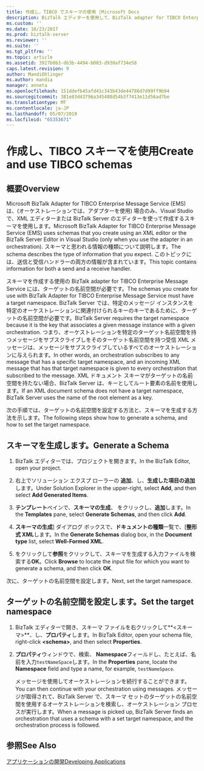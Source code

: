 ```yaml
---
title: 作成し、TIBCO でスキーマの使用 |Microsoft Docs
description: BizTalk エディターを使用して、BizTalk adapter for TIBCO Enterprise Message Service、スキーマを作成して、スキーマの BizTalk Server のターゲットの名前空間を設定
ms.custom: ''
ms.date: 10/23/2017
ms.prod: biztalk-server
ms.reviewer: ''
ms.suite: ''
ms.tgt_pltfrm: ''
ms.topic: article
ms.assetid: 3927b0b3-db3b-4494-b003-d930af734e58
caps.latest.revision: 9
author: MandiOhlinger
ms.author: mandia
manager: anneta
ms.openlocfilehash: 151ddefb45afd41c343b43de44786d7d99ff9b94
ms.sourcegitcommit: 381e83d43796a345488d54b3f7413e11d56ad7be
ms.translationtype: MT
ms.contentlocale: ja-JP
ms.lasthandoff: 05/07/2019
ms.locfileid: "65353671"
---
```

# <a name="create-and-use-tibco-schemas"></a><span data-ttu-id="8fa95-103">作成し、TIBCO スキーマを使用</span><span class="sxs-lookup"><span data-stu-id="8fa95-103">Create and use TIBCO schemas</span></span>

## <a name="overview"></a><span data-ttu-id="8fa95-104">概要</span><span class="sxs-lookup"><span data-stu-id="8fa95-104">Overview</span></span>
<span data-ttu-id="8fa95-105">Microsoft BizTalk Adapter for TIBCO Enterprise Message Service (EMS) は、(オーケストレーションでは、アダプターを使用) 場合のみ、Visual Studio で、XML エディターまたは BizTalk Server のエディターを使って作成するスキーマを使用します。</span><span class="sxs-lookup"><span data-stu-id="8fa95-105">Microsoft BizTalk Adapter for TIBCO Enterprise Message Service (EMS) uses schemas that you create using an XML editor or the BizTalk Server Editor in Visual Studio (only when you use the adapter in an orchestration).</span></span> <span data-ttu-id="8fa95-106">スキーマと思われる情報の種類について説明します。</span><span class="sxs-lookup"><span data-stu-id="8fa95-106">The schema describes the type of information that you expect.</span></span> <span data-ttu-id="8fa95-107">このトピックには、送信と受信ハンドラーの両方の情報が含まれています。</span><span class="sxs-lookup"><span data-stu-id="8fa95-107">This topic contains information for both a send and a receive handler.</span></span>  
  
<span data-ttu-id="8fa95-108">スキーマを作成する使用の BizTalk adapter for TIBCO Enterprise Message Service には、ターゲットの名前空間が必要です。</span><span class="sxs-lookup"><span data-stu-id="8fa95-108">The schemas you create for use with BizTalk Adapter for TIBCO Enterprise Message Service must have a target namespace.</span></span> <span data-ttu-id="8fa95-109">BizTalk Server では、特定のメッセージ インスタンスを特定のオーケストレーションに関連付けられるキーのキーであるために、ターゲットの名前空間が必要です。</span><span class="sxs-lookup"><span data-stu-id="8fa95-109">BizTalk Server requires the target namespace because it is the key that associates a given message instance with a given orchestration.</span></span> <span data-ttu-id="8fa95-110">つまり、オーケストレーションを特定のターゲット名前空間を持つメッセージをサブスクライブしをそのターゲット名前空間を持つ受信 XML メッセージは、メッセージをサブスクライブしているすべてのオーケストレーションに与えられます。</span><span class="sxs-lookup"><span data-stu-id="8fa95-110">In other words, an orchestration subscribes to any message that has a specific target namespace, and an incoming XML message that has that target namespace is given to every orchestration that subscribed to the message.</span></span> <span data-ttu-id="8fa95-111">XML ドキュメント スキーマがターゲットの名前空間を持たない場合、BizTalk Server は、キーとしてルート要素の名前を使用します。</span><span class="sxs-lookup"><span data-stu-id="8fa95-111">If an XML document schema does not have a target namespace, BizTalk Server uses the name of the root element as a key.</span></span>  

<span data-ttu-id="8fa95-112">次の手順では、ターゲットの名前空間を設定する方法と、スキーマを生成する方法を示します。</span><span class="sxs-lookup"><span data-stu-id="8fa95-112">The following steps show how to generate a schema, and how to set the target namespace.</span></span>  
  
## <a name="generate-a-schema"></a><span data-ttu-id="8fa95-113">スキーマを生成します。</span><span class="sxs-lookup"><span data-stu-id="8fa95-113">Generate a Schema</span></span>    
 
1.  <span data-ttu-id="8fa95-114">BizTalk エディターでは、プロジェクトを開きます。</span><span class="sxs-lookup"><span data-stu-id="8fa95-114">In the BizTalk Editor, open your project.</span></span>  
  
2.  <span data-ttu-id="8fa95-115">右上でソリューション エクスプ ローラーの **追加**、し、**生成した項目の追加**します。</span><span class="sxs-lookup"><span data-stu-id="8fa95-115">Under Solution Explorer in the upper-right, select **Add**, and then select **Add Generated Items**.</span></span>  
  
3.  <span data-ttu-id="8fa95-116">**テンプレート**ペインで、**スキーマの生成**、 をクリックし、**追加**します。</span><span class="sxs-lookup"><span data-stu-id="8fa95-116">In the **Templates** pane, select **Generate Schemas**, and then click **Add**.</span></span>  
  
4.  <span data-ttu-id="8fa95-117">**スキーマの生成**] ダイアログ ボックスで、**ドキュメントの種類**一覧で、[**整形式 XML**します。</span><span class="sxs-lookup"><span data-stu-id="8fa95-117">In the **Generate Schemas** dialog box, in the **Document type** list, select **Well-Formed XML**.</span></span>  
  
5.  <span data-ttu-id="8fa95-118">をクリックして**参照**をクリックして、スキーマを生成する入力ファイルを検索する**OK**。</span><span class="sxs-lookup"><span data-stu-id="8fa95-118">Click **Browse** to locate the input file for which you want to generate a schema, and then click **OK**.</span></span>  
  
<span data-ttu-id="8fa95-119">次に、ターゲットの名前空間を設定します。</span><span class="sxs-lookup"><span data-stu-id="8fa95-119">Next, set the target namespace.</span></span>  
  
## <a name="set-the-target-namespace"></a><span data-ttu-id="8fa95-120">ターゲットの名前空間を設定します。</span><span class="sxs-lookup"><span data-stu-id="8fa95-120">Set the target namespace</span></span>  
  
1. <span data-ttu-id="8fa95-121">BizTalk エディターで開き、スキーマ ファイルを右クリックして**\<スキーマ\>**、し、**プロパティ**します。</span><span class="sxs-lookup"><span data-stu-id="8fa95-121">In BizTalk Editor, open your schema file, right-click **\<schema\>**, and then select **Properties**.</span></span>  
  
2. <span data-ttu-id="8fa95-122">**プロパティ**ウィンドウで、検索、 **Namespace**フィールドし、たとえば、名前を入力`testNameSpace`します。</span><span class="sxs-lookup"><span data-stu-id="8fa95-122">In the **Properties** pane, locate the **Namespace** field and type a name, for example, `testNameSpace`.</span></span>  
  
   <span data-ttu-id="8fa95-123">メッセージを使用してオーケストレーションを続行することができます。</span><span class="sxs-lookup"><span data-stu-id="8fa95-123">You can then continue with your orchestration using messages.</span></span> <span data-ttu-id="8fa95-124">メッセージが取得されて、BizTalk Server で、スキーマ セットのターゲットの名前空間を使用するオーケストレーションを検索し、オーケストレーション プロセスが実行します。</span><span class="sxs-lookup"><span data-stu-id="8fa95-124">When a message is picked up, BizTalk Server finds an orchestration that uses a schema with a set target namespace, and the orchestration process is followed.</span></span>  
  
## <a name="see-also"></a><span data-ttu-id="8fa95-125">参照</span><span class="sxs-lookup"><span data-stu-id="8fa95-125">See Also</span></span>  
 [<span data-ttu-id="8fa95-126">アプリケーションの開発</span><span class="sxs-lookup"><span data-stu-id="8fa95-126">Developing Applications</span></span>](../core/developing-applications5.md)